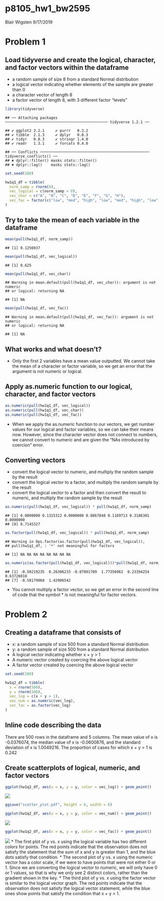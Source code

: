 p8105\_hw1\_bw2595
================
Blair Wigsten
9/17/2019

# Problem 1

## Load tidyverse and create the logical, character, and factor vectors within the dataframe

  - a random sample of size 8 from a standard Normal distribution
  - a logical vector indicating whether elements of the sample are
    greater than 0
  - a character vector of length 8
  - a factor vector of length 8, with 3 different factor
    “levels”

<!-- end list -->

``` r
library(tidyverse)
```

    ## ── Attaching packages ─────────────────────────────────────────────── tidyverse 1.2.1 ──

    ## ✔ ggplot2 3.2.1     ✔ purrr   0.3.2
    ## ✔ tibble  2.1.3     ✔ dplyr   0.8.3
    ## ✔ tidyr   0.8.3     ✔ stringr 1.4.0
    ## ✔ readr   1.3.1     ✔ forcats 0.4.0

    ## ── Conflicts ────────────────────────────────────────────────── tidyverse_conflicts() ──
    ## ✖ dplyr::filter() masks stats::filter()
    ## ✖ dplyr::lag()    masks stats::lag()

``` r
set.seed(100)

hw1q1_df = tibble(
  norm_samp = rnorm(8),
  vec_logical = c(norm_samp > 0),
  vec_char = c("A", "B", "C", "D", "E", "F", "G", "H"),
  vec_fac = factor(c("low", "med", "high", "low", "med", "high", "low", "med"))
)
```

## Try to take the mean of each variable in the dataframe

``` r
mean(pull(hw1q1_df, norm_samp))
```

    ## [1] 0.1256937

``` r
mean(pull(hw1q1_df, vec_logical))
```

    ## [1] 0.625

``` r
mean(pull(hw1q1_df, vec_char))
```

    ## Warning in mean.default(pull(hw1q1_df, vec_char)): argument is not numeric
    ## or logical: returning NA

    ## [1] NA

``` r
mean(pull(hw1q1_df, vec_fac))
```

    ## Warning in mean.default(pull(hw1q1_df, vec_fac)): argument is not numeric
    ## or logical: returning NA

    ## [1] NA

## What works and what doesn’t?

  - Only the first 2 variables have a mean value outputted. We cannot
    take the mean of a character or factor variable, so we get an error
    that the argument is not numeric or
logical.

## Apply as.numeric function to our logical, character, and factor vectors

``` r
as.numeric(pull(hw1q1_df, vec_logical))
as.numeric(pull(hw1q1_df, vec_char))
as.numeric(pull(hw1q1_df, vec_fac))
```

  - When we apply the as.numeric function to our vectors, we get number
    values for our logical and factor variables, so we can take their
    means now. However, since the character vector does not connect to
    numbers, we cannot convert to numeric and are given the “NAs
    introduced by coercion” error.

## Converting vectors

  - convert the logical vector to numeric, and multiply the random
    sample by the result
  - convert the logical vector to a factor, and multiply the random
    sample by the result
  - convert the logical vector to a factor and then convert the result
    to numeric, and multiply the random sample by the
    result

<!-- end list -->

``` r
as.numeric(pull(hw1q1_df, vec_logical)) * pull(hw1q1_df, norm_samp)
```

    ## [1] 0.0000000 0.1315312 0.0000000 0.8867848 0.1169713 0.3186301 0.0000000
    ## [8] 0.7145327

``` r
as.factor(pull(hw1q1_df, vec_logical)) * pull(hw1q1_df, norm_samp)
```

    ## Warning in Ops.factor(as.factor(pull(hw1q1_df, vec_logical)),
    ## pull(hw1q1_df, : '*' not meaningful for factors

    ## [1] NA NA NA NA NA NA NA NA

``` r
as.numeric(as.factor(pull(hw1q1_df, vec_logical)))*pull(hw1q1_df, norm_samp)
```

    ## [1] -0.50219235  0.26306233 -0.07891709  1.77356962  0.23394254  0.63726018
    ## [7] -0.58179068  1.42906542

  - You cannot multiply a factor vector, so we get an error in the
    second line of code that the symbol \* is not meaningful for factor
    vectors.

# Problem 2

## Creating a dataframe that consists of

  - x: a random sample of size 500 from a standard Normal distribution
  - y: a random sample of size 500 from a standard Normal distribution
  - A logical vector indicating whether x + y \> 1
  - A numeric vector created by coercing the above logical vector
  - A factor vector created by coercing the above logical vector

<!-- end list -->

``` r
set.seed(100)

hw1q2_df = tibble(
  x = rnorm(500),
  y = rnorm(500),
  vec_log = c(x + y > 1), 
  vec_num = as.numeric(vec_log),
  vec_fac = as.factor(vec_log)
)
```

## Inline code describing the data

There are 500 rows in the dataframe and 5 columns. The mean value of x
is -0.0376074, the median value of x is -0.0600876, and the standard
deviation of x is 1.0049216. The proportion of cases for which x + y \>
1 is
0.242

## Create scatterplots of logical, numeric, and factor vectors

``` r
ggplot(hw1q2_df, aes(x = x, y = y, color = vec_log)) + geom_point()
```

![](p8105_hw1_bw2595_files/figure-gfm/Problem2_scatterplot-1.png)<!-- -->

``` r
ggsave("scatter_plot.pdf", height = 6, width = 6)

ggplot(hw1q2_df, aes(x = x, y = y, color = vec_num)) + geom_point()
```

![](p8105_hw1_bw2595_files/figure-gfm/Problem2_scatterplot-2.png)<!-- -->

``` r
ggplot(hw1q2_df, aes(x = x, y = y, color = vec_fac)) + geom_point()
```

![](p8105_hw1_bw2595_files/figure-gfm/Problem2_scatterplot-3.png)<!-- -->
\* The first plot of y vs. x using the logical variable has two
different colors for points. The red points indicate that the
observation does not satisfy the statement that the sum of x and y is
greater than 1, and the blue dots satisfy that condition. \* The second
plot of y vs. x using the numeric vector has a color scale, if we were
to have points that were not either 0 or 1. Since we are converting the
logical vector to numeric, we will only have 0 or 1 values, so that is
why we only see 2 distinct colors, rather than the gradient shown in the
key. \* The third plot of y vs. x using the factor vector is similar to
the logical vector graph. The red points indicate that the observation
does not satisfy the logical vector statement, while the blue ones show
points that satisfy the condition that x + y \> 1.
